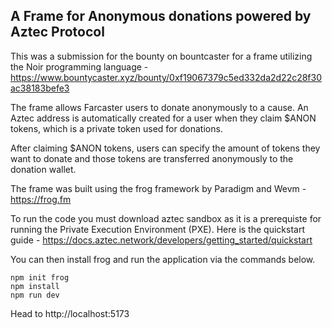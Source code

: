 ## A Frame for Anonymous donations powered by Aztec Protocol

This was a submission for the bounty on bountcaster for a frame utilizing the Noir programming language - https://www.bountycaster.xyz/bounty/0xf19067379c5ed332da2d22c28f30ac38183befe3

The frame allows Farcaster users to donate anonymously to a cause. An Aztec address is automatically created for a user when they claim $ANON tokens, which is a private token used for donations.

After claiming $ANON tokens, users can specify the amount of tokens they want to donate and those tokens are transferred anonymously to the donation wallet.

The frame was built using the frog framework by Paradigm and Wevm - https://frog.fm

To run the code you must download aztec sandbox as it is a prerequiste for running the Private Execution Environment (PXE).
Here is the quickstart guide - https://docs.aztec.network/developers/getting_started/quickstart

You can then install frog and run the application via the commands below.

```
npm init frog
npm install
npm run dev
```

Head to http://localhost:5173
